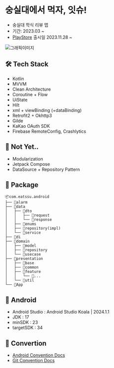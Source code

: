 # 숭실대에서 먹자, 잇슈!
- 숭실대 학식 리뷰 앱
- 기간: 2023.03 ~  
- [PlayStore](https://play.google.com/store/apps/details?id=com.eassu.android) 출시일 2023.11.28 ~

![그래픽이미지](https://github.com/user-attachments/assets/e89f46bb-dece-45a9-a453-a00bf9d463cd)



## 🛠 Tech Stack
- Kotlin
- MVVM
- Clean Architecture
- Coroutine + Flow
- UiState
- Hilt
- xml + viewBinding (+dataBinding)
- Retrofit2 + Okhttp3
- Gilde
- KaKao OAuth SDK
- Firebase RemoteConfig, Crashlytics 

## 🤔 Not Yet..
- Modularization
- Jetpack Compose
- DataSource + Repository Pattern

## 📄 Package
```
📦com.eatssu.android
├── 📂alarm
├── 📂data
│   ├── 📂dto
│   │   ├── 📂request
│   │   └── 📂response
│   ├── 📂enums
│   ├── 📂repository(impl)
│   └── 📂service
├── 📂di
├── 📂domain
│   ├── 📂model
│   ├── 📂repository
│   └── 📂usecase
├── 📂presentation
│   ├── 📂base
│   ├── 📂common
│   ├── 📂feature
│   │   └── 📂...
│   └── 📂util
└── 📄App
```


## 🤖 Android
- Android Studio : Android Studio Koala | 2024.1.1
- JDK : 17
- minSDK : 23
- targetSDK : 34

## 🐚 Convertion
- [Android Convention Docs](https://github.com/EAT-SSU/Android/wiki/Android-convention)  
- [Git Convention Docs](https://github.com/EAT-SSU/Android/wiki/Git-convention)
